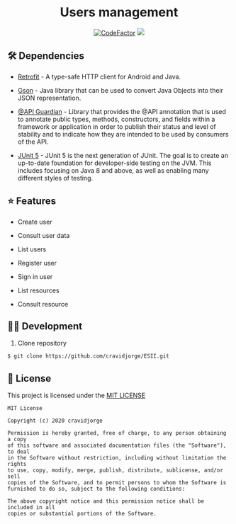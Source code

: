 <div >
 <h1 align="center"> Users management </h1>
 <p align="center"><a href="https://www.codefactor.io/repository/github/cravidjorge/esii"><img src="https://www.codefactor.io/repository/github/cravidjorge/esii/badge" alt="CodeFactor"></a>&#8287;<a href="https://travis-ci.org/github/cravidjorge/ESII"><img src="https://travis-ci.org/cravidjorge/ESII.svg?branch=master"></a></p>
</div>

## 🛠 Dependencies
- [Retrofit](https://square.github.io/retrofit/) - A type-safe HTTP client for Android and Java.

- [Gson](https://github.com/google/gson) - Java library that can be used to convert Java Objects into their JSON representation.

- [@API Guardian](https://github.com/apiguardian-team/apiguardian) - Library that provides the @API annotation that is used to annotate public types, methods, constructors, and fields within a framework or application in order to publish their status and level of stability and to indicate how they are intended to be used by consumers of the API.

- [JUnit 5](https://junit.org/junit5/) - JUnit 5 is the next generation of JUnit. The goal is to create an up-to-date foundation for developer-side testing on the JVM. This includes focusing on Java 8 and above, as well as enabling many different styles of testing.

## ⭐ Features
- Create user

- Consult user data

- List users

- Register user

- Sign in user

- List resources

- Consult resource

## 👷‍♂️ Development
 1. Clone repository
 ```bash
 $ git clone https://github.com/cravidjorge/ESII.git
 ```
 
 ## 📝 License
 This project is licensed under the [MIT LICENSE](LICENSE)
 ```
 MIT License

Copyright (c) 2020 cravidjorge

Permission is hereby granted, free of charge, to any person obtaining a copy
of this software and associated documentation files (the "Software"), to deal
in the Software without restriction, including without limitation the rights
to use, copy, modify, merge, publish, distribute, sublicense, and/or sell
copies of the Software, and to permit persons to whom the Software is
furnished to do so, subject to the following conditions:

The above copyright notice and this permission notice shall be included in all
copies or substantial portions of the Software.
 ```
